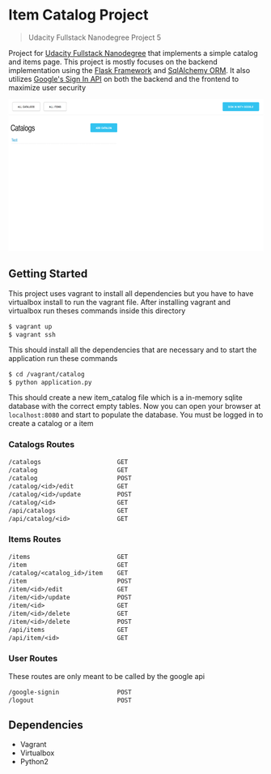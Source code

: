 # Item Catalog Project
> Udacity Fullstack Nanodegree Project 5

Project for [Udacity Fullstack Nanodegree](https://www.udacity.com/course/full-stack-web-developer-nanodegree--nd004) that implements a simple catalog and items page. This project is mostly focuses on the backend implementation using the [Flask Framework](http://flask.pocoo.org/) and [SqlAlchemy ORM](https://www.sqlalchemy.org/). It also utilizes [Google's Sign In API](https://developers.google.com/identity/sign-in/web/server-side-flow) on both the backend and the frontend to maximize user security


<p align="center">
	<img src="readme_imgs/screenshot.png" height="300px"/>
</p>

## Getting Started
This project uses vagrant to install all dependencies but you have to have virtualbox install to run the vagrant file. After installing vagrant and virtualbox run theses commands inside this directory
```
$ vagrant up
$ vagrant ssh
```
This should install all the dependencies that are necessary and to start the application run these commands
```
$ cd /vagrant/catalog
$ python application.py
```
This should create a new item_catalog file which is a in-memory sqlite database with the correct empty tables. Now you can open your browser at `localhost:8080` and start to populate the database. You must be logged in to create a catalog or a item


### Catalogs Routes
```
/catalogs                     GET
/catalog                      GET
/catalog                      POST
/catalog/<id>/edit            GET
/catalog/<id>/update          POST
/catalog/<id>                 GET
/api/catalogs                 GET
/api/catalog/<id>             GET
```

### Items Routes
```
/items                        GET
/item                         GET
/catalog/<catalog_id>/item    GET
/item                         POST
/item/<id>/edit               GET
/item/<id>/update             POST
/item/<id>                    GET
/item/<id>/delete             GET
/item/<id>/delete             POST
/api/items                    GET
/api/item/<id>                GET
```

### User Routes
These routes are only meant to be called by the google api
```
/google-signin                POST
/logout                       POST
```

## Dependencies
* Vagrant
* Virtualbox
* Python2
